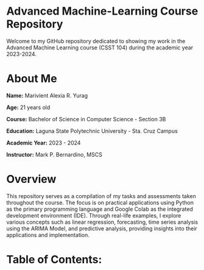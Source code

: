 # **Advanced Machine-Learning Course Repository**

Welcome to my GitHub repository dedicated to showing my work in the Advanced Machine Learning course (CSST 104) during the academic year 2023-2024. 

# **About Me**
**Name:** Marivient Alexia R. Yurag

**Age:** 21 years old

**Course:** Bachelor of Science in Computer Science - Section 3B

**Education:** Laguna State Polytechnic University - Sta. Cruz Campus

**Academic Year:** 2023 - 2024

**Instructor:** Mark P. Bernardino, MSCS

# **Overview**

This repository serves as a compilation of my tasks and assessments taken throughout the course. The focus is on practical applications using Python as the primary programming language and Google Colab as the integrated development environment (IDE). Through real-life examples, I explore various concepts such as linear regression, forecasting, time series analysis using the ARIMA Model, and predictive analysis, providing insights into their applications and implementation.

# **Table of Contents:**

